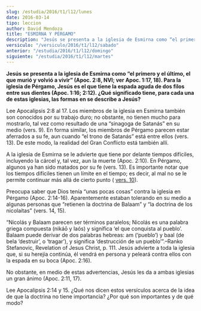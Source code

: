 ```yaml
---
slug: /estudia/2016/t1/l12/lunes
date: 2016-03-14
tipo: leccion
author: David Mendoza
title: "ESMIRNA Y PÉRGAMO"
description: "Jesús se presenta a la iglesia de Esmirna como “el primero y el último, el que  murió y volvió a vivir” (Apoc. 2:8, NVI; ver Apoc. 1:17, 18). Para la iglesia  de Pérgamo, Jesús es el que tiene la espada aguda de dos filos entre sus  dientes (Apoc. 1:16; 2:12). ¿Qué significado..."
versiculo: "/versiculo/2016/t1/l12/sabado"
anterior: "/estudia/2016/t1/l12/domingo"
siguiente: "/estudia/2016/t1/l12/martes"
---
```


**Jesús se presenta a la iglesia de Esmirna como “el primero y el último, el que murió y volvió a vivir” (Apoc. 2:8, NVI; ver Apoc. 1:17, 18). Para la iglesia de Pérgamo, Jesús es el que tiene la espada aguda de dos filos entre sus dientes (Apoc. 1:16; 2:12). ¿Qué significado tiene, para cada una de estas iglesias, las formas en se describe a Jesús?**

Lee Apocalipsis 2:8 al 17. Los miembros de la iglesia en Esmirna también son conocidos por su trabajo duro; no obstante, no tienen mucho para mostrarlo, tal vez como resultado de una “sinagoga de Satanás” en su medio (vers. 9). En forma similar, los miembros de Pérgamo parecen estar aferrados a su fe, aun cuando “el trono de Satanás” está entre ellos (vers. 13). De este modo, la realidad del Gran Conflicto está también allí.

A la iglesia de Esmirna se le advierte que tiene por delante tiempos difíciles, incluyendo la cárcel y, tal vez, aun la muerte (Apoc. 2:10). En Pérgamo, algunos ya han sido matados por su fe (vers. 13). Es importante notar que los tiempos difíciles tienen un límite en el tiempo; es decir, al mal no se le permite continuar más allá de cierto punto ( [vers. 10](/bliblia/66/2/10)).

Preocupa saber que Dios tenía “unas pocas cosas” contra la iglesia en Pérgamo (Apoc. 2:14-16). Aparentemente estaban tolerando en su medio a algunas personas que “retienen la doctrina de Balaam” y “la doctrina de los nicolaítas” (vers. 14, 15).

“Nicolás y Balaam parecen ser términos paralelos; Nicolás es una palabra griega compuesta (nikáō y laós) y significa ‘el que conquista al pueblo’. Balaam puede derivar de dos palabras hebreas: am (‘pueblo’) y baal (de bela ‘destruir’, o ‘tragar’), y significa ‘destrucción de un pueblo’”.–Ranko Stefanovic, Revelation of Jesus Christ, p. 111. Jesús advierte a toda la iglesia que, si su herejía continúa, él vendrá en persona y peleará contra ellos con la espada en su boca (Apoc. 2:16).

No obstante, en medio de estas advertencias, Jesús les da a ambas iglesias un gran ánimo (Apoc. 2:11, 17).

Lee Apocalipsis 2:14 y 15. ¿Qué nos dicen estos versículos acerca de la idea de que la doctrina no tiene importancia? ¿Por qué son importantes y de qué modo?
